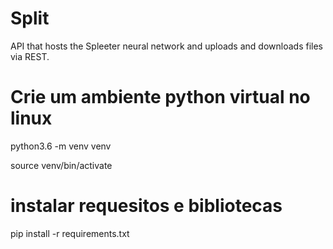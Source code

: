 # Split
 API that hosts the Spleeter neural network and uploads and downloads files via REST.
 
 # Crie um ambiente python virtual no linux
 python3.6 -m venv venv
 
 source venv/bin/activate
 
 # instalar requesitos e bibliotecas
 pip install -r requirements.txt
